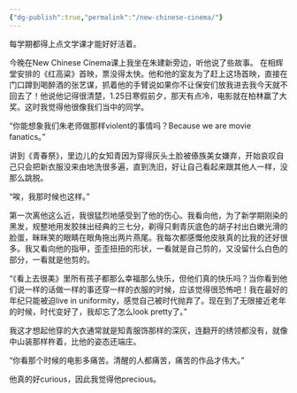 ```yaml
---
{"dg-publish":true,"permalink":"/new-chinese-cinema/"}
---
```



每学期都得上点文学课才能好好活着。

今晚在New Chinese Cinema课上我坐在朱建新旁边，听他说了些故事。 在相辉堂安排的《红高粱》首映，票没得太快。他和他的室友为了赶上这场首映，直接在门口蹲到喝醉酒的张艺谋，抓着他的手臂说如果你不让保安们放我进去我今天就不回去了！他说他记得很清楚，1.25日寒假前夕，那天有点冷，电影就在柏林赢了大奖。这时我觉得他很像我们当中的同学。

“你能想象我们朱老师做那样violent的事情吗？Because we are movie fanatics。”

讲到《青春祭》，里边儿的女知青因为穿得灰头土脸被傣族美女嫌弃，开始哀叹自己只会把新衣服没来由地洗很多遍，直到洗旧，好让自己看起来跟其他人一样，没那么跳脱。

“唉，我那时候也这样。”

第一次离他这么近，我很猛烈地感受到了他的伤心。我看向他，为了新学期刚染的黑发，规整地用发胶抹出经典的三七分，剃得只剩青灰底色的胡子衬出白嫩光滑的脸蛋，眯眯笑的眼睛在眼角拖出两片燕尾。我每次都感慨他皮肤真的比我的还好很多。我又看向他的指甲，歪歪扭扭的形状，一看就是自己剪的，又没留什么白色的部分，一看就是他剪的。

“《看上去很美》里所有孩子都那么幸福那么快乐，但他们真的快乐吗？当你看到他们说一样的话做一样的事还穿一样的衣服的时候，应该觉得很恐怖吧！我在最好的年纪只能被迫live in uniformity，感觉自己被时代抛弃了。现在到了无限接近老年的时候，时代变好了，我却忘了怎么look pretty了。”

我这才想起他穿的大衣通常就是知青服饰那样的深灰，连翻开的绣领都没有，就像中山装那样杵着，比他的姿态还端庄。

“你看那个时候的电影多痛苦。清醒的人都痛苦，痛苦的作品才伟大。”

他真的好curious，因此我觉得他precious。
